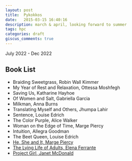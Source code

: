```yaml
---
layout: post
title:  Pykokkos
date:   2015-03-15 16:40:16
description: march & april, looking forward to summer
tags: hpc
categories: draft
giscus_comments: true
---
```


July 2022 - Dec 2022

## Book List
-   Braiding Sweetgrass, Robin Wall Kimmer
-   My Year of Rest and Relaxation, Ottessa Moshfegh
-   Saving Us, Katharine Hayhoe
-   Of Women and Salt, Gabriella Garcia
-   Milkman, Anna Burns
-   Translating Myself and Others, Jhumpa Lahir
-   Sentence, Louise Edrich
-   The Color Purple, Alice Walker
-   Woman on the Edge of Time, Marge Piercy
-   Intuition, Allegra Goodman
-   The Beet Queen, Louise Edrich
-   [He, She and It, Marge Piercy](https://kennykos.github.io/books/he-she-and-it/)
-   [The Lying Life of Adults, Elena Ferrante](https://kennykos.github.io/books/the-lying-life-of-adults/)
-   [Project Girl, Janet McDonald](https://kennykos.github.io/books/project-girl/)